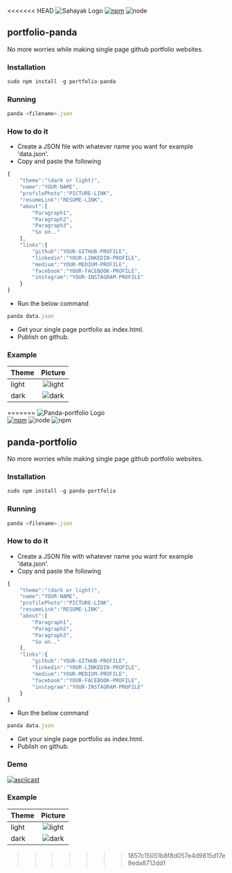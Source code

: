 <<<<<<< HEAD
![Sahayak Logo](https://raw.githubusercontent.com/YashMeh/portfolio-panda/master/logoPanda.png)
[![npm](https://img.shields.io/badge/npm-6.8.0-brightgreen.svg)]()        ![node](https://img.shields.io/badge/node-11.8.0-brightgreen.svg)
## portfolio-panda
No more worries while making single page github portfolio websites.
### Installation
```javascript
sudo npm install -g portfolio-panda
```
### Running
```javascript
panda <filename>.json
```
### How to do it
- Create a JSON file with whatever name you want for example 'data.json'.
- Copy and paste the following 
```javascript
{
    "theme":"(dark or light)",  
    "name":"YOUR-NAME",
    "profilePhoto":"PICTURE-LINK",
    "resumeLink":"RESUME-LINK",
    "about":[
        "Paragraph1",
        "Paragraph2",
        "Paragraph3",
        "So on.."
    ],
    "links":{
        "github":"YOUR-GITHUB-PROFILE",
        "linkedin":"YOUR-LINKEDIN-PROFILE",
        "medium":"YOUR-MEDIUM-PROFILE",
        "facebook":"YOUR-FACEBOOK-PROFILE",
        "instagram":"YOUR-INSTAGRAM-PROFILE"
    }
}
```
- Run the below command
```javascript
panda data.json
```
- Get your single page portfolio as index.html.
- Publish on github.

### Example
| Theme        | Picture           |
| ------------- |:-------------:|
| light      | ![light](https://raw.githubusercontent.com/YashMeh/portfolio-panda/master/light.png)
| dark      | ![dark](https://raw.githubusercontent.com/YashMeh/portfolio-panda/master/dark.png)      |
=======
![Panda-portfolio Logo](https://raw.githubusercontent.com/YashMeh/portfolio-panda/master/logoPanda.png)<br>
[![npm](https://img.shields.io/badge/npm-6.8.0-brightgreen.svg)](https://www.npmjs.com/package/panda-portfolio) ![node](https://img.shields.io/badge/node-11.8.0-brightgreen.svg) ![npm](https://img.shields.io/npm/dw/panda-portfolio.svg)
## panda-portfolio
No more worries while making single page github portfolio websites.
### Installation
```javascript
sudo npm install -g panda-portfolio
```
### Running
```javascript
panda <filename>.json
```
### How to do it
- Create a JSON file with whatever name you want for example 'data.json'.
- Copy and paste the following 
```javascript
{
    "theme":"(dark or light)",  
    "name":"YOUR-NAME",
    "profilePhoto":"PICTURE-LINK",
    "resumeLink":"RESUME-LINK",
    "about":[
        "Paragraph1",
        "Paragraph2",
        "Paragraph3",
        "So on.."
    ],
    "links":{
        "github":"YOUR-GITHUB-PROFILE",
        "linkedin":"YOUR-LINKEDIN-PROFILE",
        "medium":"YOUR-MEDIUM-PROFILE",
        "facebook":"YOUR-FACEBOOK-PROFILE",
        "instagram":"YOUR-INSTAGRAM-PROFILE"
    }
}
```
- Run the below command
```javascript
panda data.json
```
- Get your single page portfolio as index.html.
- Publish on github.

### Demo
[![asciicast](https://asciinema.org/a/DqlkYR2ofzrpN5gesljAHjcjq.svg)](https://asciinema.org/a/DqlkYR2ofzrpN5gesljAHjcjq)

### Example
| Theme        | Picture           |
| ------------- |:-------------:|
| light      |   ![light](https://raw.githubusercontent.com/YashMeh/portfolio-panda/master/light.png)
| dark      | ![dark](https://raw.githubusercontent.com/YashMeh/portfolio-panda/master/dark.png)      |
>>>>>>> 1857c15051b8f8d057e4d9815d17e9eda8712dd1
